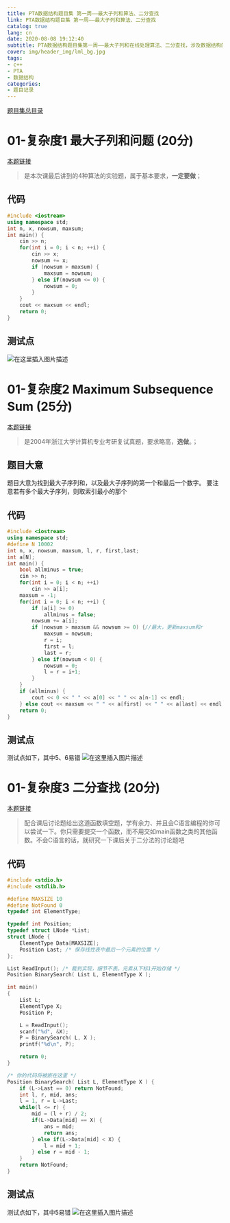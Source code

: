 ```yaml
---
title: PTA数据结构题目集 第一周——最大子列和算法、二分查找
link: PTA数据结构题目集 第一周——最大子列和算法、二分查找
catalog: true
lang: cn
date: 2020-08-08 19:12:40
subtitle: PTA数据结构题目集第一周——最大子列和在线处理算法、二分查找，涉及数据结构的这些基本操作，所用语言为c++。
cover: img/header_img/lml_bg.jpg
tags:
- c++
- PTA
- 数据结构
categories:
- 题目记录
---
```



[题目集总目录](https://blog.csdn.net/qq_45890533/article/details/107131440)
# 01-复杂度1 最大子列和问题 (20分)
[本题链接](https://pintia.cn/problem-sets/1268384564738605056/problems/1268385944106778624)
> 是本次课最后讲到的4种算法的实验题，属于基本要求，**一定要做**；
>
## 代码
```cpp
#include <iostream>
using namespace std;
int n, x, nowsum, maxsum;
int main() {
    cin >> n;
    for(int i = 0; i < n; ++i) {
        cin >> x;
        nowsum += x;
        if (nowsum > maxsum) {
            maxsum = nowsum;
        } else if(nowsum <= 0) {
            nowsum = 0;
        }
    }
    cout << maxsum << endl;
    return 0;
}
```
## 测试点
![在这里插入图片描述](https://img-blog.csdnimg.cn/2020070422313462.png?x-oss-process=image/watermark,type_ZmFuZ3poZW5naGVpdGk,shadow_10,text_aHR0cHM6Ly9ibG9nLmNzZG4ubmV0L3FxXzQ1ODkwNTMz,size_16,color_FFFFFF,t_70)
# 01-复杂度2 Maximum Subsequence Sum (25分)
[本题链接](https://pintia.cn/problem-sets/1268384564738605056/problems/1268385944106778625)
> 是2004年浙江大学计算机专业考研复试真题，要求略高，**选做**。；
## 题目大意
题目大意为找到最大子序列和，以及最大子序列的第一个和最后一个数字。
要注意若有多个最大子序列，则取索引最小的那个
## 代码
```cpp
#include <iostream>
using namespace std;
#define N 10002
int n, x, nowsum, maxsum, l, r, first,last;
int a[N];
int main() {
    bool allminus = true;
    cin >> n;
    for(int i = 0; i < n; ++i)
        cin >> a[i];
    maxsum = -1;
    for(int i = 0; i < n; ++i) {
        if (a[i] >= 0) 
            allminus = false;
        nowsum += a[i];
        if (nowsum > maxsum && nowsum >= 0) {//最大，更新maxsum和r
            maxsum = nowsum;
            r = i;
            first = l;
            last = r;
        } else if(nowsum < 0) {
            nowsum = 0;
            l = r = i+1;
        }
    }
    if (allminus) {
        cout << 0 << " " << a[0] << " " << a[n-1] << endl;
    } else cout << maxsum << " " << a[first] << " " << a[last] << endl;
    return 0;
}
```
## 测试点
测试点如下，其中5、6易错
![在这里插入图片描述](https://img-blog.csdnimg.cn/20200704223027614.png?x-oss-process=image/watermark,type_ZmFuZ3poZW5naGVpdGk,shadow_10,text_aHR0cHM6Ly9ibG9nLmNzZG4ubmV0L3FxXzQ1ODkwNTMz,size_16,color_FFFFFF,t_70)
# 01-复杂度3 二分查找 (20分)
[本题链接](https://pintia.cn/problem-sets/1268384564738605056/problems/1268385944106778626)
> 配合课后讨论题给出这道函数填空题，学有余力、并且会C语言编程的你可以尝试一下。你只需要提交一个函数，而不用交如main函数之类的其他函数。不会C语言的话，就研究一下课后关于二分法的讨论题吧
## 代码
```cpp
#include <stdio.h>
#include <stdlib.h>

#define MAXSIZE 10
#define NotFound 0
typedef int ElementType;

typedef int Position;
typedef struct LNode *List;
struct LNode {
    ElementType Data[MAXSIZE];
    Position Last; /* 保存线性表中最后一个元素的位置 */
};

List ReadInput(); /* 裁判实现，细节不表。元素从下标1开始存储 */
Position BinarySearch( List L, ElementType X );

int main()
{
    List L;
    ElementType X;
    Position P;

    L = ReadInput();
    scanf("%d", &X);
    P = BinarySearch( L, X );
    printf("%d\n", P);

    return 0;
}

/* 你的代码将被嵌在这里 */
Position BinarySearch( List L, ElementType X ) {
    if (L->Last == 0) return NotFound;
    int l, r, mid, ans;
    l = 1, r = L->Last;
    while(l <= r) {
        mid = (l + r) / 2;
        if(L->Data[mid] == X) {
            ans = mid;
            return ans;
        } else if(L->Data[mid] < X) {
            l = mid + 1;
        } else r = mid - 1;
    }
    return NotFound;
}
```
## 测试点
测试点如下，其中5易错
![在这里插入图片描述](https://img-blog.csdnimg.cn/20200704223540100.png?x-oss-process=image/watermark,type_ZmFuZ3poZW5naGVpdGk,shadow_10,text_aHR0cHM6Ly9ibG9nLmNzZG4ubmV0L3FxXzQ1ODkwNTMz,size_16,color_FFFFFF,t_70)